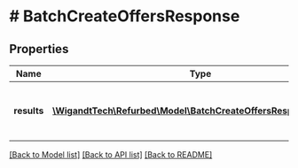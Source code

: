 # # BatchCreateOffersResponse

## Properties

Name | Type | Description | Notes
------------ | ------------- | ------------- | -------------
**results** | [**\WigandtTech\Refurbed\Model\BatchCreateOffersResponseResult[]**](BatchCreateOffersResponseResult.md) | Results of the create operation. In request order. | [optional]

[[Back to Model list]](../../README.md#models) [[Back to API list]](../../README.md#endpoints) [[Back to README]](../../README.md)
